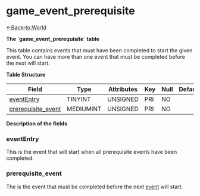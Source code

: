 # game\_event\_prerequisite

[<-Back-to:World](database-world)

**The \`game\_event\_prerequisite\` table**

This table contains events that must have been completed to start the given event. You can have more than one event that must be completed before the next will start.

**Table Structure**

| Field                   | Type      | Attributes | Key | Null | Default | Extra | Comment |
| ----------------------- | --------- | ---------- | --- | ---- | ------- | ----- | ------- |
| [eventEntry][1]         | TINYINT   | UNSIGNED   | PRI | NO   |         |       |         |
| [prerequisite_event][2] | MEDIUMINT | UNSIGNED   | PRI | NO   |         |       |         |

[1]: #evententry
[2]: #prerequisite_event

**Description of the fields**

### eventEntry

This is the event that will start when all prerequisite events have been completed.

### prerequisite\_event

The is the event that must be completed before the next [event](#game-event-prerequisite-eventEntry) will start.
